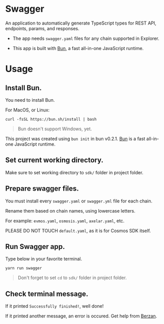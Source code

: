 # Swagger

An application to automatically generate TypeScript types for REST API, endpoints, params, and responses.

- The app needs `swagger.yaml` files for any chain supported in Explorer.

- This app is built with [Bun](https://bun.sh/), a fast all-in-one JavaScript runtime.

# Usage

## Install Bun.
You need to install Bun.

For MacOS, or Linux:
```
curl -fsSL https://bun.sh/install | bash
```
> Bun doesn't support Windows, yet.

This project was created using `bun init` in bun v0.2.1. [Bun](https://bun.sh) is a fast all-in-one JavaScript runtime.

## Set current working directory.
Make sure to set working directory to `sdk/` folder in project folder.

## Prepare swagger files.
You must install every `swagger.yaml` or `swagger.yml` file for each chain.

Rename them based on chain names, using lowercase letters.

For example: `evmos.yaml`, `osmosis.yaml`, `axelar.yaml`, etc.

PLEASE DO NOT TOUCH `default.yaml`, as it is for Cosmos SDK itself.

## Run Swagger app.
Type below in your favorite terminal.
```
yarn run swagger
```
> Don't forget to set `cd` to `sdk/` folder in project folder.


## Check terminal message.
If it printed `Successfully finished!`, well done!

If it printed another message, an error is occured. Get help from [Berzan](https://github.com/BerzanXYZ).
